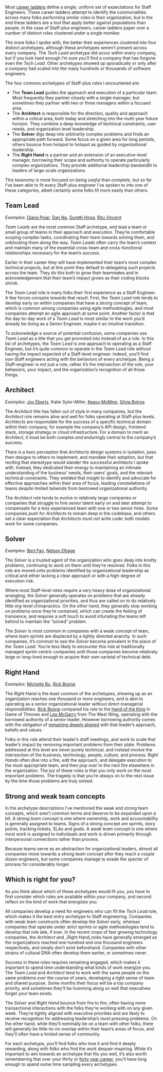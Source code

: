Most [career ladders](https://lethain.com/perf-management-system/) define a single, uniform set of expectations for Staff Engineers. These career ladders attempt to identify the commonalities across many folks performing similar roles in their organization, but in the end these ladders are a tool that apply better against populations than people. In the case of Staff-plus engineers, career ladders paper over a number of distinct roles clustered under a single moniker.

The more folks I spoke with, the better their experiences clustered into four distinct archetypes, although these archetypes weren’t present across every company. The _Tech Lead_ archetype did occur within every company, but if you look hard enough I’m sure you’ll find a company that has forgone even the _Tech Lead_. Other archetypes showed up sporadically or only after a company had scaled into the many hundreds or thousands of software engineers.

The four common archetypes of Staff-plus roles I encountered are:

* The **Team Lead** guides the approach and execution of a particular team. Most frequently they partner closely with a single manager, but sometimes they partner with two or three managers within a focused area.
* The **Architect** is responsible for the direction, quality and approach within a critical area, both today and stretching into the multi-year future horizon. They combine a deep knowledge of technical constraints, user needs, and organization level leadership.
* The **Solver** digs deep into arbitrarily complex problems and finds an appropriate path forward. Some focus on a given area for long periods, others bounce from hotspot to hotspot as guided by organizational leadership.
* The **Right Hand** is a partner and an extension of an executive-level manager, borrowing their scope and authority to operate particularly complex organizations. They provide additional leadership bandwidth to leaders of large-scale organizations.

This taxonomy is more focused on being _useful_ than _complete_, but so far I’ve been able to fit every Staff-plus engineer I’ve spoken to into one of these categories, albeit certainly some folks fit more easily than others.


## Team Lead

_Examples_: [Diana Pojar](/stories/diana-pojar), [Dan Na](/stories/dan-na), [Duretti Hirpa](/stories/duretti-hirpa), [Ritu Vincent](/stories/ritu-vincent)

_Team Leads_ are the most common Staff archetype, and lead a team or small group of teams in their approach and execution. They’re comfortable scoping complex tasks, coordinating their team towards solving them, and unblocking them along the way. _Team Leads_ often carry the team’s context and maintain many of the essential cross-team and cross-functional relationships necessary for the team’s success.

Earlier in their career they will have implemented their team’s most complex technical projects, but at this point they default to delegating such projects across the team. They do this both to grow their teammates and in acknowledgement that their team’s impact grows as their coding blocks shrink.

The _Team Lead_ role is many folks their first experience as a Staff Engineer. A few forces conspire towards that result. First, the _Team Lead_ role tends to develop early on within companies that have a strong concept of team, which is common among companies using agile methodologies, and most companies attempt an agile approach at some point. Another factor is that the day-to-day work of a _Team Lead_ is most similar to the work you’d already be doing as a Senior Engineer, maybe it an intuitive transition.

To acknowledge a source of potential confusion, some companies use _Team Lead_ as a title that you get promoted into instead of as a role. In this list of archetypes, the _Team Lead_ is one approach to operating as a Staff Engineer, but it’s quite common to operate in the _Team Lead_ role without having the impact expected of a Staff-level engineer. Indeed, you’ll find non-Staff engineers acting with the behaviors of every archetype. Being a Staff-engineer is not just a role, rather it’s the intersection of the role, your behaviors, your impact, and the organization’s recognition of all those things.


## Architect

_Examples_: [Joy Ebertz](/stories/joy-ebertz), Katie Sylor-Miller, [Keavy McMinn](/stories/keavy-mcminn), [Silvia Botros](/stories/silvia-botros)

The _Architect_ title has fallen out of style in many companies, but the _Architect_ role remains alive and well for folks operating at Staff-plus levels. _Architects_ are responsible for the success of a specific technical domain within their company, for example the company’s API design, frontend stack, storage strategy or cloud infrastructure. For a domain to merit an _Architect_, it must be both complex _and_ enduringly central to the company’s success.

There is a toxic perception that _Architects_ design systems in isolation, pass their designs to others to implement, and mandate their adoption, but that reciting that stereotype would slander the successful architects I spoke with. Instead, they dedicated their energy to maintaining an intimate understanding of the business’ needs, their users’ goals, and the relevant technical constraints. They wielded that insight to identify and advocate for effective approaches within their area of focus, leading constellations of teams despite limited tailwinds from bestowed organizational authority.

The _Architect_ role tends to evolve in relatively large companies or companies that struggle to hire senior talent early on and later attempt to compensate for a less experienced team with one or two senior hires. Some companies push for _Architects_ to remain deep in the codebase, and others set a clear expectation that _Architects_ _must not_ write code: both models work for some companies.


## Solver

_Examples_: [Bert Fan](/stories/bert-fan), [Nelson Elhage](/stories/nelson-elhage)

The _Solver_ is a trusted agent of the organization who goes deep into knotty problems, continuing to work on them until they’re resolved. Folks in this role are moved onto problems identified by organizational leadership as critical and either lacking a clear approach or with a high-degree of execution risk.

Where most Staff-level roles require a very heavy dose of organizational wrangling, the _Solver_ generally operates on problems that are already identified as organizational priorities, and thus are called on to do relatively little org-level chiropractics. On the other hand, they generally stop working on problems once they’re contained, which can create the feeling of transience, and requires a soft touch to avoid infuriating the teams left behind to maintain the “solved” problem.

The _Solver_ is most common in companies with a weak concept of team, where team sprints are displaced by a lightly directed anarchy. In such companies, it’s common to see the _Solver_ become prevalent in the place of the _Team Lead_. You’re less likely to encounter this role at traditionally managed sprint-centric companies until those companies become relatively large or long-lived enough to acquire their own varietal of technical debt.


## Right Hand

_Examples_: [Michelle Bu](/stories/michelle-bu), [Rick Boone](/stories/rick-boone)

The _Right Hand_ is the least common of the archetypes, showing up as an organization reaches one thousand or more engineers, and is akin to operating as a senior organizational leader without direct managerial responsibilities.  [Rick Boone](/stories/rick-boone) compared his role to the [Hand of the King](https://awoiaf.westeros.org/index.php/Hand_of_the_King) in Game of Thrones and [Leo McGarry](https://westwing.fandom.com/wiki/Leo_McGarry) from The West Wing, operating with the borrowed authority of a senior leader. However borrowing authority comes with the obligation of [remaining deeply aligned](https://lethain.com/staying-aligned-with-authority/) with that leader’s approach, beliefs and values.

Folks in this role attend their leader’s staff meetings, and work to scale that leader’s impact by removing important problems from their plate. Problems addressed at this level are never purely technical, and instead involve the intersection of the business, technology, people, culture, and process. _Right Hands_ often dive into a fire, edit the approach, and delegate execution to the most appropriate team, and then pop over to the next fire elsewhere in the organization. The joy of these roles is that you only work on the most important problems. The tragedy is that you’re always on to the next issue by the time those problems are truly solved.


## Strong and weak team concepts

In the archetype descriptions I’ve mentioned the weak and strong team concepts, which aren’t common terms and deserve to be expanded upon a bit. A _strong team concept_ is one where ownership, work and accountability is generally assigned to teams. Signs of a strong concept are sprints, story points, tracking tickets, SLAs and goals. A _weak team concept_ is one where most work is assigned to individuals and work is driven primarily through interpersonal connections rather than process.

Because teams serve as an abstraction for organizational leaders, almost all companies move towards a _strong team concept_ after they reach a couple dozen engineers, but some companies manage to evade the specter of process for considerably longer.


## Which is right for you?

As you think about which of these archetypes would fit you, you have to first consider which roles are available within your company, and second reflect on the kind of work that energizes you.

All companies develop a need for engineers who can fill the _Tech Lead_ role, which makes it the best entry archetype to Staff engineering. Companies with weak team constructs often develop the _Solver_ early, whereas companies that operate under strict sprints or agile methodologies tend to develop that role late, if ever. In the recent crops of fast growing technology companies, the _Architect_ and _Right Hand_roles have generally emerged as the organizations reached one hundred and one thousand engineers respectively, and simply don’t exist beforehand. Companies with other strains of cultural DNA often develop them earlier, or sometimes never.

Success in these roles requires remaining engaged, which makes it important to spend time understanding what kinds of work energize you. The _Team Lead_ and _Architect_ tend to work with the same people on the same problems over the course of years, developing a tight sense of team and shared purpose. Some months their focus will be a top company priority, and sometimes they’ll be humming along so well that executives forget your team exists.

The _Solver_ and _Right Hand_ bounce from fire to fire, often having more transactional interactions with the folks they’re working with on any given week. They’re tightly aligned with executive priorities and are likely to receive recognition for addressing leadership’s most pressing problems. On the other hand, while they’ll nominally be on a team with other folks, there will generally be little-to-no overlap within their team’s areas of focus, and they’ll often have a limited sense of community.

For each archetype, you’ll find folks who love it and find it deeply rewarding, along with folks who find the work despair-inspiring. While it’s important to aim towards an archetype that fits you well, it’s also worth remembering that over your thirty or [forty year career](https://lethain.com/forty-year-career/), you’ll have long enough to spend some time sampling every archetypes.